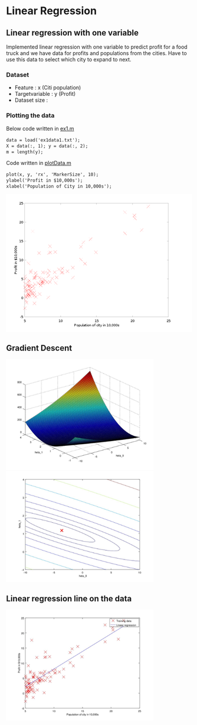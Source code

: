 # Linear Regression
## Linear regression with one variable

Implemented linear regression with one variable to predict profit for a food truck and we have data for profits and populations from the cities.
Have to use this data to select which city to expand to next.

### Dataset
* Feature : x (Citi population)
* Targetvariable : y (Profit)
* Dataset size :

### Plotting the data
Below code written in [ex1.m](ex1/ex1.m#L40)
```
data = load('ex1data1.txt');
X = data(:, 1); y = data(:, 2);
m = length(y);
```
Code written in [plotData.m](ex1/plotData.m#L19)
```
plot(x, y, 'rx', 'MarkerSize', 10);
ylabel('Profit in $10,000s');
xlabel('Population of City in 10,000s');

```
<img src="ex1/results/data_visualization.png" alt="ex1/results/data_visualization.png"></img>
## Gradient Descent 
<img src="ex1/results/cost_function.jpg" alt="ex1/results/cost_function.jpg" weight="300px" height="300px"></img>
<img src="ex1/results/cost_function_1.jpg" alt="ex1/results/cost_function_1.jpg" weight="300px" height="300px"></img>

## Linear regression line on the data
<img src="ex1/results/linear_regression_line.jpg" alt="ex1/results/linear_regression_line.jpg" weight="300px" height="300px"></img>

